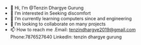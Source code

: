 - 👋 Hi, I’m @Tenzin Dhargye Gurung 
- 👀 I’m interested in Seeking discomfort 
- 🌱 I’m currently learning computers since and engineering 
- 💞️ I’m looking to collaborate on many projects 
- 📫 How to reach me .Email: tenzindhargye2019@gmail.com 
Phone:7876527640
LinkedIn: tenzin dhargye gurung 

<!---
LhakarSon/LhakarSon is a ✨ special ✨ repository because its `README.md` (this file) appears on your GitHub profile.
You can click the Preview link to take a look at your changes.
--->
